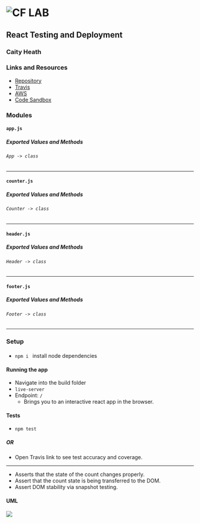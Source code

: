 
![CF](http://i.imgur.com/7v5ASc8.png) LAB
=================================================

## React Testing and Deployment
### Caity Heath

### Links and Resources
* [Repository](https://github.com/CaityHeath/lab27)
* [Travis](https://www.travis-ci.com/CaityHeath/lab27/jobs/173915349)
* [AWS](http://caitycounterbucket.s3-website-us-west-2.amazonaws.com/)
* [Code Sandbox](https://codesandbox.io/s/38wqo4r456)

### Modules
#### `app.js`
##### Exported Values and Methods

###### `App -> class`
---

#### `counter.js`
##### Exported Values and Methods

###### `Counter -> class`
---
#### `header.js`
##### Exported Values and Methods

###### `Header -> class`

---
#### `footer.js`
##### Exported Values and Methods

###### `Footer -> class`
---


### Setup
#### 
* `npm i ` install node dependencies


#### Running the app
* Navigate into the build folder
* `live-server`
* Endpoint: `/`
  * Brings you to an interactive react app in the browser. 

#### Tests
* `npm test`
##### OR
* Open Travis link to see test accuracy and coverage. 
---

* Asserts that the state of the count changes properly.
* Assert that the count state is being transferred to the DOM. 
* Assert DOM stability via snapshot testing.


#### UML
![](assets/IMG_5795.png)